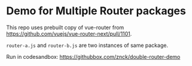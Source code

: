 # Demo for Multiple Router packages

This repo uses prebuilt copy of vue-router from https://github.com/vuejs/vue-router-next/pull/1101.

`router-a.js` and `router-b.js` are two instances of same package.

Run in codesandbox: https://githubbox.com/znck/double-router-demo
